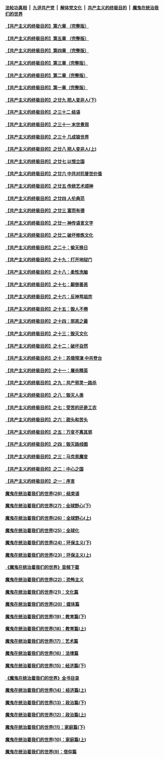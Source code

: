 ####  [法轮功真相](../../../../basic/blob/master/README.md?t=05191331) &nbsp;|&nbsp; [九评共产党](../../../../9ping.md/blob/master/README.md?t=05191331) &nbsp;|&nbsp; [解体党文化](../../../../jtdwh.md/blob/master/README.md?t=05191331)  &nbsp;|&nbsp; [共产主义的终极目的](../../../../gczydzjmd.md/blob/master/README.md?t=05191331) &nbsp;|&nbsp; [魔鬼在统治我们的世界](../../../../mgztzwmdsj.md/blob/master/README.md?t=05191331) 

#### [【共产主义的终极目的】第六章 （完整版）](../pages/nsc422/n11428913.md?t=05191331) 

#### [【共产主义的终极目的】第五章 （完整版）](../pages/nsc422/n11428912.md?t=05191331) 

#### [【共产主义的终极目的】第四章 （完整版）](../pages/nsc422/n11428907.md?t=05191331) 

#### [【共产主义的终极目的】第三章（完整版）](../pages/nsc422/n11428848.md?t=05191331) 

#### [【共产主义的终极目的】第二章（完整版）](../pages/nsc422/n11428831.md?t=05191331) 

#### [【共产主义的终极目的】第一章（完整版）](../pages/nsc422/n11417651.md?t=05191331) 

#### [【共产主义的终极目的】之廿九 把人变非人(下)](../pages/nsc422/n11344140.md?t=05191331) 

#### [【共产主义的终极目的】之三十二 结语](../pages/nsc422/n11360535.md?t=05191331) 

#### [【共产主义的终极目的】之三十一 末世景观](../pages/nsc422/n11351129.md?t=05191331) 

#### [【共产主义的终极目的】之三十 几成狼世界](../pages/nsc422/n11348280.md?t=05191331) 

#### [【共产主义的终极目的】之廿八 把人变非人(上)](../pages/nsc422/n11340492.md?t=05191331) 

#### [【共产主义的终极目的】之廿七 以恨立国](../pages/nsc422/n11336944.md?t=05191331) 

#### [【共产主义的终极目的】之廿六 中共对抗普世价值](../pages/nsc422/n11324785.md?t=05191331) 

#### [【共产主义的终极目的】之廿五 传统艺术颂神](../pages/nsc422/n11296396.md?t=05191331) 

#### [【共产主义的终极目的】之廿四 人伦典范](../pages/nsc422/n11296397.md?t=05191331) 

#### [【共产主义的终极目的】之廿三 富而有德](../pages/nsc422/n11283598.md?t=05191331) 

#### [【共产主义的终极目的】之廿一 神传语言文字](../pages/nsc422/n11263265.md?t=05191331) 

#### [【共产主义的终极目的】之廿二 破坏修炼文化](../pages/nsc422/n11245728.md?t=05191331) 

#### [【共产主义的终极目的】之二十：偷天换日](../pages/nsc422/n11238846.md?t=05191331) 

#### [【共产主义的终极目的】之十九：打开地狱门](../pages/nsc422/n11206376.md?t=05191331) 

#### [【共产主义的终极目的】之十八：柔性洗脑](../pages/nsc422/n11199994.md?t=05191331) 

#### [【共产主义的终极目的】之十七：颠倒善恶](../pages/nsc422/n11179782.md?t=05191331) 

#### [【共产主义的终极目的】之十六：反神骂祖宗](../pages/nsc422/n11166798.md?t=05191331) 

#### [【共产主义的终极目的】之十五：毁人不倦](../pages/nsc422/n11166792.md?t=05191331) 

#### [【共产主义的终极目的】之十四：邪恶之最](../pages/nsc422/n11150249.md?t=05191331) 

#### [【共产主义的终极目的】之十三：毁灭文化](../pages/nsc422/n11135227.md?t=05191331) 

#### [【共产主义的终极目的】之十二：破坏自然](../pages/nsc422/n11135214.md?t=05191331) 

#### [【共产主义的终极目的】之十：苏俄预演 中共登台](../pages/nsc422/n11118424.md?t=05191331) 

#### [【共产主义的终极目的】之十一：屠杀精英](../pages/nsc422/n11118442.md?t=05191331) 

#### [【共产主义的终极目的】之九：共产邪灵一路杀](../pages/nsc422/n11114139.md?t=05191331) 

#### [【共产主义的终极目的】之八：毁灭人类](../pages/nsc422/n11108503.md?t=05191331) 

#### [【共产主义的终极目的】之七：受苦的还是工农](../pages/nsc422/n11101809.md?t=05191331) 

#### [【共产主义的终极目的】之六：甜头和苦头](../pages/nsc422/n11096971.md?t=05191331) 

#### [【共产主义的终极目的】之五：万变不离其邪](../pages/nsc422/n11091285.md?t=05191331) 

#### [【共产主义的终极目的】之四：毁灭路线图](../pages/nsc422/n11086284.md?t=05191331) 

#### [【共产主义的终极目的】之三：马克思魔变](../pages/nsc422/n11061941.md?t=05191331) 

#### [【共产主义的终极目的】之二：中心之国](../pages/nsc422/n11047728.md?t=05191331) 

#### [【共产主义的终极目的】之一：序言](../pages/nsc422/n11086077.md?t=05191331) 

#### [魔鬼在统治着我们的世界(28)：结束语](../pages/nsc422/n10936246.md?t=05191331) 

#### [魔鬼在统治着我们的世界(27)：全球野心(下)](../pages/nsc422/n10928319.md?t=05191331) 

#### [魔鬼在统治着我们的世界(26)：全球野心(上)](../pages/nsc422/n10900318.md?t=05191331) 

#### [魔鬼在统治着我们的世界(25)：全球化](../pages/nsc422/n10788205.md?t=05191331) 

#### [魔鬼在统治着我们的世界(24)：环保主义(下)](../pages/nsc422/n10695307.md?t=05191331) 

#### [魔鬼在统治着我们的世界(23)：环保主义(上)](../pages/nsc422/n10688613.md?t=05191331) 

#### [《魔鬼在统治着我们的世界》音频下载](../pages/nsc422/n10635553.md?t=05191331) 

#### [魔鬼在统治着我们的世界(22)：恐怖主义](../pages/nsc422/n10614727.md?t=05191331) 

#### [魔鬼在统治着我们的世界(21)：文化篇](../pages/nsc422/n10597706.md?t=05191331) 

#### [魔鬼在统治着我们的世界(20)：媒体篇](../pages/nsc422/n10586579.md?t=05191331) 

#### [魔鬼在统治着我们的世界(19)：教育篇(下)](../pages/nsc422/n10564808.md?t=05191331) 

#### [魔鬼在统治着我们的世界(18)：教育篇(上)](../pages/nsc422/n10526970.md?t=05191331) 

#### [魔鬼在统治着我们的世界(17)：艺术篇](../pages/nsc422/n10499093.md?t=05191331) 

#### [魔鬼在统治着我们的世界(16)：法律篇](../pages/nsc422/n10485969.md?t=05191331) 

#### [魔鬼在统治着我们的世界(15)：经济篇(下)](../pages/nsc422/n10469975.md?t=05191331) 

#### [《魔鬼在统治着我们的世界》全书目录](../pages/nsc422/n10464261.md?t=05191331) 

#### [魔鬼在统治着我们的世界(14)：经济篇(上)](../pages/nsc422/n10457370.md?t=05191331) 

#### [魔鬼在统治着我们的世界(13)：政治篇(下)](../pages/nsc422/n10448270.md?t=05191331) 

#### [魔鬼在统治着我们的世界(12)：政治篇(上)](../pages/nsc422/n10444576.md?t=05191331) 

#### [魔鬼在统治着我们的世界(11)：家庭篇(下)](../pages/nsc422/n10440961.md?t=05191331) 

#### [魔鬼在统治着我们的世界(10)：家庭篇(上)](../pages/nsc422/n10435448.md?t=05191331) 

#### [魔鬼在统治着我们的世界(9)：信仰篇](../pages/nsc422/n10432159.md?t=05191331) 

